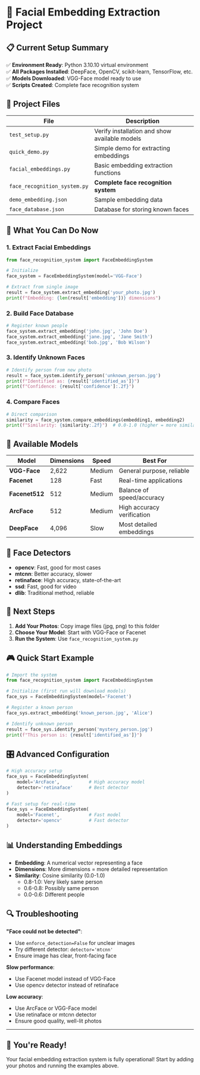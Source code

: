 # 🚀 Facial Embedding Extraction Project

## 📋 Current Setup Summary

✅ **Environment Ready**: Python 3.10.10 virtual environment  
✅ **All Packages Installed**: DeepFace, OpenCV, scikit-learn, TensorFlow, etc.  
✅ **Models Downloaded**: VGG-Face model ready to use  
✅ **Scripts Created**: Complete face recognition system  

## 📁 Project Files

| File | Description |
|------|-------------|
| `test_setup.py` | Verify installation and show available models |
| `quick_demo.py` | Simple demo for extracting embeddings |
| `facial_embeddings.py` | Basic embedding extraction functions |
| `face_recognition_system.py` | **Complete face recognition system** |
| `demo_embedding.json` | Sample embedding data |
| `face_database.json` | Database for storing known faces |

## 🎯 What You Can Do Now

### 1. **Extract Facial Embeddings**
```python
from face_recognition_system import FaceEmbeddingSystem

# Initialize
face_system = FaceEmbeddingSystem(model='VGG-Face')

# Extract from single image
result = face_system.extract_embedding('your_photo.jpg')
print(f"Embedding: {len(result['embedding'])} dimensions")
```

### 2. **Build Face Database**
```python
# Register known people
face_system.extract_embedding('john.jpg', 'John Doe')
face_system.extract_embedding('jane.jpg', 'Jane Smith')
face_system.extract_embedding('bob.jpg', 'Bob Wilson')
```

### 3. **Identify Unknown Faces**
```python
# Identify person from new photo
result = face_system.identify_person('unknown_person.jpg')
print(f"Identified as: {result['identified_as']}")
print(f"Confidence: {result['confidence']:.2f}")
```

### 4. **Compare Faces**
```python
# Direct comparison
similarity = face_system.compare_embeddings(embedding1, embedding2)
print(f"Similarity: {similarity:.2f}")  # 0.0-1.0 (higher = more similar)
```

## 🧠 Available Models

| Model | Dimensions | Speed | Best For |
|-------|------------|-------|----------|
| **VGG-Face** | 2,622 | Medium | General purpose, reliable |
| **Facenet** | 128 | Fast | Real-time applications |
| **Facenet512** | 512 | Medium | Balance of speed/accuracy |
| **ArcFace** | 512 | Medium | High accuracy verification |
| **DeepFace** | 4,096 | Slow | Most detailed embeddings |

## 🔧 Face Detectors

- **opencv**: Fast, good for most cases
- **mtcnn**: Better accuracy, slower
- **retinaface**: High accuracy, state-of-the-art
- **ssd**: Fast, good for video
- **dlib**: Traditional method, reliable

## 📝 Next Steps

1. **Add Your Photos**: Copy image files (jpg, png) to this folder
2. **Choose Your Model**: Start with VGG-Face or Facenet
3. **Run the System**: Use `face_recognition_system.py`

## 🎮 Quick Start Example

```python
# Import the system
from face_recognition_system import FaceEmbeddingSystem

# Initialize (first run will download models)
face_sys = FaceEmbeddingSystem(model='Facenet')

# Register a known person
face_sys.extract_embedding('known_person.jpg', 'Alice')

# Identify unknown person
result = face_sys.identify_person('mystery_person.jpg')
print(f"This person is: {result['identified_as']}")
```

## 🎛️ Advanced Configuration

```python
# High accuracy setup
face_sys = FaceEmbeddingSystem(
    model='ArcFace',           # High accuracy model
    detector='retinaface'      # Best detector
)

# Fast setup for real-time
face_sys = FaceEmbeddingSystem(
    model='Facenet',           # Fast model
    detector='opencv'          # Fast detector
)
```

## 📊 Understanding Embeddings

- **Embedding**: A numerical vector representing a face
- **Dimensions**: More dimensions = more detailed representation
- **Similarity**: Cosine similarity (0.0-1.0)
  - 0.8-1.0: Very likely same person
  - 0.6-0.8: Possibly same person
  - 0.0-0.6: Different people

## 🔍 Troubleshooting

**"Face could not be detected"**:
- Use `enforce_detection=False` for unclear images
- Try different detector: `detector='mtcnn'`
- Ensure image has clear, front-facing face

**Slow performance**:
- Use Facenet model instead of VGG-Face
- Use opencv detector instead of retinaface

**Low accuracy**:
- Use ArcFace or VGG-Face model
- Use retinaface or mtcnn detector
- Ensure good quality, well-lit photos

---

## 🚀 You're Ready!

Your facial embedding extraction system is fully operational! Start by adding your photos and running the examples above.
